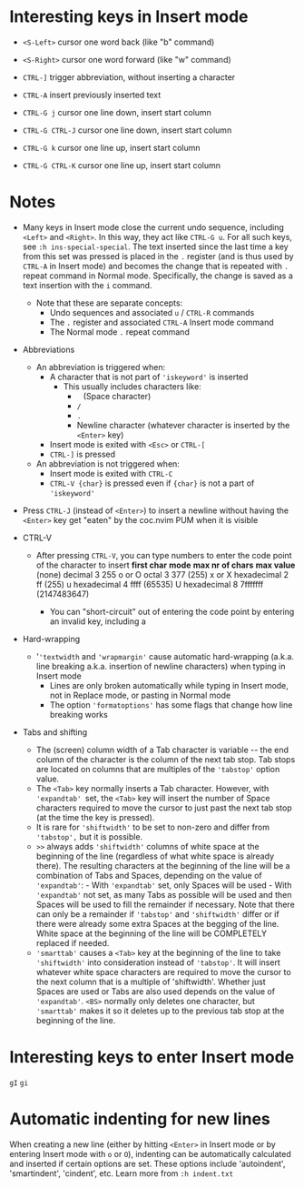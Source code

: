 # Interesting keys in Insert mode
- `<S-Left>`        cursor one word back (like "b" command)
- `<S-Right>`       cursor one word forward (like "w" command)

- `CTRL-]`          trigger abbreviation, without inserting a character

- `CTRL-A`          insert previously inserted text

- `CTRL-G j`        cursor one line down, insert start column
- `CTRL-G CTRL-J`   cursor one line down, insert start column
- `CTRL-G k`        cursor one line up, insert start column
- `CTRL-G CTRL-K`   cursor one line up, insert start column

# Notes
- Many keys in Insert mode close the current undo sequence, including `<Left>` and `<Right>`. In this way, they act like `CTRL-G u`. For all such keys, see `:h ins-special-special`. The text inserted since the last time a key from this set was pressed is placed in the `.` register (and is thus used by `CTRL-A` in Insert mode) and becomes the change that is repeated with `.` repeat command in Normal mode. Specifically, the change is saved as a text insertion with the `i` command.
    - Note that these are separate concepts:
        - Undo sequences and associated `u` / `CTRL-R` commands
        - The `.` register and associated `CTRL-A` Insert mode command
        - The Normal mode `.` repeat command

- Abbreviations
    - An abbreviation is triggered when:
        - A character that is not part of `'iskeyword'` is inserted
            - This usually includes characters like:
                - ` ` (Space character)
                - `/`
                - `.`
                - Newline character (whatever character is inserted by the `<Enter>` key)
        - Insert mode is exited with `<Esc>` or `CTRL-[`
        - `CTRL-]` is pressed
    - An abbreviation is not triggered when:
        - Insert mode is exited with `CTRL-C`
        - `CTRL-V {char}` is pressed even if `{char}` is not a part of `'iskeyword'`

- Press `CTRL-J` (instead of `<Enter>`) to insert a newline without having the `<Enter>` key get "eaten" by the coc.nvim PUM when it is visible

- CTRL-V
    - After pressing `CTRL-V`, you can type numbers to enter the code point of the character to insert
        **first char**       **mode**             **max nr of chars**     **max value**
        (none)           decimal          3                   255
        o or O           octal            3                   377      (255)
        x or X           hexadecimal      2                   ff       (255)
        u                hexadecimal      4                   ffff     (65535)
        U                hexadecimal      8                   7fffffff (2147483647)

        - You can "short-circuit" out of entering the code point by entering an invalid key, including a <Space>

- Hard-wrapping
    - '`'textwidth` and `'wrapmargin'` cause automatic hard-wrapping (a.k.a. line breaking a.k.a. insertion of newline characters) when typing in Insert mode
        - Lines are only broken automatically while typing in Insert mode, not in Replace mode, or pasting in Normal mode
        - The option `'formatoptions'` has some flags that change how line breaking works

- Tabs and shifting
    - The (screen) column width of a Tab character is variable -- the end column of the character is the column of the next tab stop. Tab stops are located on columns that are multiples of the `'tabstop'` option value.
    - The `<Tab>` key normally inserts a Tab character. However, with `'expandtab' `set, the `<Tab>` key will insert the number of Space characters required to move the cursor to just past the next tab stop (at the time the key is pressed).
    - It is rare for `'shiftwidth'` to be set to non-zero and differ from `'tabstop',` but it is possible.
    - `>>` always adds `'shiftwidth'` columns of white space at the beginning of the line (regardless of what white space is already there). The resulting characters at the beginning of the line will be a combination of Tabs and Spaces, depending on the value of `'expandtab'`:
            - With `'expandtab'` set, only Spaces will be used
            - With `'expandtab'` not set, as many Tabs as possible will be used and then Spaces will be used to fill the remainder if necessary. Note that there can only be a remainder if `'tabstop'` and `'shiftwidth'` differ or if there were already some extra Spaces at the begging of the line.
        White space at the beginning of the line will be COMPLETELY replaced if needed.
    - `'smarttab'` causes a `<Tab>` key at the beginning of the line to take `'shiftwidth'` into consideration instead of `'tabstop'`. It will insert whatever white space characters are required to move the cursor to the next column that is a multiple of 'shiftwidth'. Whether just Spaces are used or Tabs are also used depends on the value of `'expandtab'`. `<BS>` normally only deletes one character, but `'smarttab'` makes it so it deletes up to the previous tab stop at the beginning of the line.

# Interesting keys to enter Insert mode
`gI`
`gi`

# Automatic indenting for new lines
When creating a new line (either by hitting `<Enter>` in Insert mode or by entering Insert mode with `o` or `O`), indenting can be automatically calculated and inserted if certain options are set. These options include 'autoindent', 'smartindent', 'cindent', etc. Learn more from `:h indent.txt`
